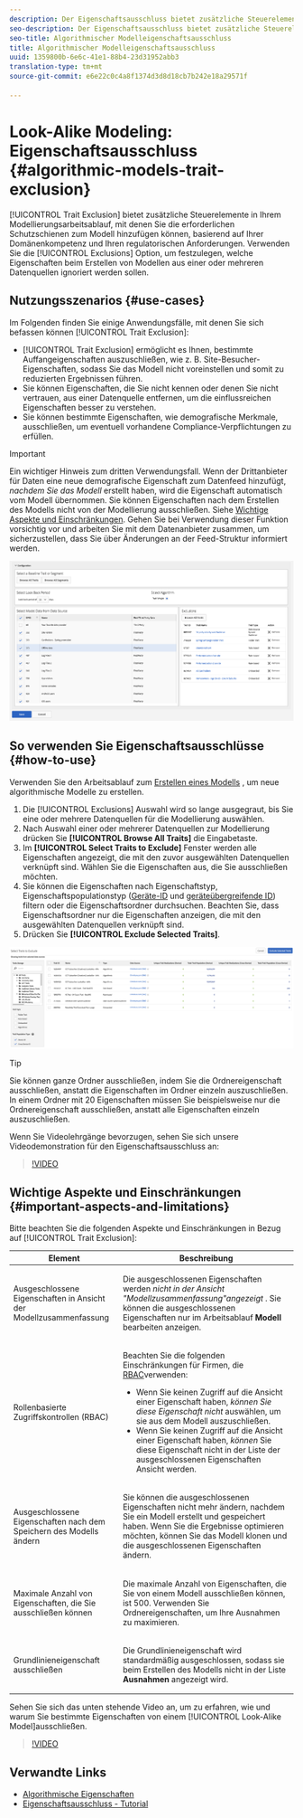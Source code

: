 ```yaml
---
description: Der Eigenschaftsausschluss bietet zusätzliche Steuerelemente in Ihrem Modellarbeitsablauf, mit denen Sie die erforderlichen Schutzleisten zum Modell hinzufügen können, basierend auf Ihrer Domänenkompetenz und Ihren regulatorischen Anforderungen. Verwenden Sie die Option "Ausnahmen", um festzulegen, welche Eigenschaften beim Erstellen von Modellen aus einer oder mehreren Datenquellen ignoriert werden sollen.
seo-description: Der Eigenschaftsausschluss bietet zusätzliche Steuerelemente in Ihrem Modellarbeitsablauf, mit denen Sie die erforderlichen Schutzleisten zum Modell hinzufügen können, basierend auf Ihrer Domänenkompetenz und Ihren regulatorischen Anforderungen. Verwenden Sie die Option "Ausnahmen", um festzulegen, welche Eigenschaften beim Erstellen von Modellen aus einer oder mehreren Datenquellen ignoriert werden sollen.
seo-title: Algorithmischer Modelleigenschaftsausschluss
title: Algorithmischer Modelleigenschaftsausschluss
uuid: 1359800b-6e6c-41e1-88b4-23d31952abb3
translation-type: tm+mt
source-git-commit: e6e22c0c4a8f1374d3d8d18cb7b242e18a29571f

---
```



# Look-Alike Modeling: Eigenschaftsausschluss {#algorithmic-models-trait-exclusion}

[!UICONTROL Trait Exclusion] bietet zusätzliche Steuerelemente in Ihrem Modellierungsarbeitsablauf, mit denen Sie die erforderlichen Schutzschienen zum Modell hinzufügen können, basierend auf Ihrer Domänenkompetenz und Ihren regulatorischen Anforderungen. Verwenden Sie die [!UICONTROL Exclusions] Option, um festzulegen, welche Eigenschaften beim Erstellen von Modellen aus einer oder mehreren Datenquellen ignoriert werden sollen.

## Nutzungsszenarios {#use-cases}

Im Folgenden finden Sie einige Anwendungsfälle, mit denen Sie sich befassen können [!UICONTROL Trait Exclusion]:

* [!UICONTROL Trait Exclusion] ermöglicht es Ihnen, bestimmte Auffangeigenschaften auszuschließen, wie z. B. Site-Besucher-Eigenschaften, sodass Sie das Modell nicht voreinstellen und somit zu reduzierten Ergebnissen führen.
* Sie können Eigenschaften, die Sie nicht kennen oder denen Sie nicht vertrauen, aus einer Datenquelle entfernen, um die einflussreichen Eigenschaften besser zu verstehen.
* Sie können bestimmte Eigenschaften, wie demografische Merkmale, ausschließen, um eventuell vorhandene Compliance-Verpflichtungen zu erfüllen.

>[!IMPORTANT]
>
>Ein wichtiger Hinweis zum dritten Verwendungsfall. Wenn der Drittanbieter für Daten eine neue demografische Eigenschaft zum Datenfeed hinzufügt, *nachdem Sie das Modell* erstellt haben, wird die Eigenschaft automatisch vom Modell übernommen. Sie können Eigenschaften nach dem Erstellen des Modells nicht von der Modellierung ausschließen. Siehe [Wichtige Aspekte und Einschränkungen](../../features/algorithmic-models/trait-exclusion-algo-models.md#important-aspects-and-limitations). Gehen Sie bei Verwendung dieser Funktion vorsichtig vor und arbeiten Sie mit dem Datenanbieter zusammen, um sicherzustellen, dass Sie über Änderungen an der Feed-Struktur informiert werden.

![](assets/lam_exclude_traits.png)

## So verwenden Sie Eigenschaftsausschlüsse {#how-to-use}

Verwenden Sie den Arbeitsablauf zum [Erstellen eines Modells](../../features/algorithmic-models/create-model.md#build-model) , um neue algorithmische Modelle zu erstellen.

1. Die [!UICONTROL Exclusions] Auswahl wird so lange ausgegraut, bis Sie eine oder mehrere Datenquellen für die Modellierung auswählen.
2. Nach Auswahl einer oder mehrerer Datenquellen zur Modellierung drücken Sie **[!UICONTROL Browse All Traits]** die Eingabetaste.
3. Im **[!UICONTROL Select Traits to Exclude]** Fenster werden alle Eigenschaften angezeigt, die mit den zuvor ausgewählten Datenquellen verknüpft sind. Wählen Sie die Eigenschaften aus, die Sie ausschließen möchten.
4. Sie können die Eigenschaften nach Eigenschaftstyp, Eigenschaftspopulationstyp ([Geräte-ID](../../reference/ids-in-aam.md) und [geräteübergreifende ID](../../reference/ids-in-aam.md)) filtern oder die Eigenschaftsordner durchsuchen. Beachten Sie, dass Eigenschaftsordner nur die Eigenschaften anzeigen, die mit den ausgewählten Datenquellen verknüpft sind.
5. Drücken Sie **[!UICONTROL Exclude Selected Traits]**.

![Eigenschaftenausschlüsse](assets/trait-exclusions-browse-traits.png)

>[!TIP]
>
>Sie können ganze Ordner ausschließen, indem Sie die Ordnereigenschaft ausschließen, anstatt die Eigenschaften im Ordner einzeln auszuschließen. In einem Ordner mit 20 Eigenschaften müssen Sie beispielsweise nur die Ordnereigenschaft ausschließen, anstatt alle Eigenschaften einzeln auszuschließen.

Wenn Sie Videolehrgänge bevorzugen, sehen Sie sich unsere Videodemonstration für den Eigenschaftsausschluss an:

>[!VIDEO](https://video.tv.adobe.com/v/25569/?quality=12)

## Wichtige Aspekte und Einschränkungen {#important-aspects-and-limitations}

Bitte beachten Sie die folgenden Aspekte und Einschränkungen in Bezug auf [!UICONTROL Trait Exclusion]:

<table id="table_BA5C3545BC9E4717BD567B00C803AA53"> 
 <thead> 
  <tr> 
   <th colname="col1" class="entry"> Element </th> 
   <th colname="col2" class="entry"> Beschreibung </th>
  </tr> 
 </thead>
 <tbody> 
  <tr> 
   <td colname="col1"> <p>Ausgeschlossene Eigenschaften in Ansicht der Modellzusammenfassung </p> </td>
   <td colname="col2"> <p>Die ausgeschlossenen Eigenschaften werden <i>nicht in der Ansicht "Modellzusammenfassung"angezeigt</i> . Sie können die ausgeschlossenen Eigenschaften nur im Arbeitsablauf <b><span class="uicontrol"> Modell</span></b> bearbeiten anzeigen. </p> </td>
  </tr> 
  <tr> 
   <td colname="col1"> <p>Rollenbasierte Zugriffskontrollen (RBAC) </p> </td>
   <td colname="col2"> <p>Beachten Sie die folgenden Einschränkungen für Firmen, die <a href="../../features/administration/administration-overview.md#administration"> RBAC</a>verwenden: </p> <p>
     <ul id="ul_38A4056C235B428C822EA4A353893786"> 
      <li id="li_2624FB35581F4807B8530910D63FFDBF">Wenn Sie keinen Zugriff auf die Ansicht einer Eigenschaft haben, <i>können Sie diese Eigenschaft nicht</i> auswählen, um sie aus dem Modell auszuschließen. </li>
      <li id="li_3FD7A12AAAA8462EA84A760C05F20379">Wenn Sie keinen Zugriff auf die Ansicht einer Eigenschaft haben, <i>können</i> Sie diese Eigenschaft nicht in der Liste der ausgeschlossenen Eigenschaften Ansicht werden. </li>
     </ul> </p> </td>
  </tr> 
  <tr> 
   <td colname="col1"> <p>Ausgeschlossene Eigenschaften nach dem Speichern des Modells ändern </p> </td>
   <td colname="col2"> <p>Sie können die ausgeschlossenen Eigenschaften nicht mehr ändern, nachdem Sie ein Modell erstellt und gespeichert haben. Wenn Sie die Ergebnisse optimieren möchten, können Sie das Modell klonen und die ausgeschlossenen Eigenschaften ändern. </p> </td>
  </tr> 
  <tr> 
   <td colname="col1"> <p>Maximale Anzahl von Eigenschaften, die Sie ausschließen können </p> </td>
   <td colname="col2"> <p>Die maximale Anzahl von Eigenschaften, die Sie von einem Modell ausschließen können, ist 500. Verwenden Sie Ordnereigenschaften, um Ihre Ausnahmen zu maximieren. </p> </td>
  </tr> 
  <tr> 
   <td colname="col1"> <p>Grundlinieneigenschaft ausschließen </p> </td>
   <td colname="col2"> <p>Die Grundlinieneigenschaft wird standardmäßig ausgeschlossen, sodass sie beim Erstellen des Modells nicht in der Liste <b><span class="uicontrol"> Ausnahmen</span></b> angezeigt wird. </p> </td>
  </tr>
 </tbody>
</table>

Sehen Sie sich das unten stehende Video an, um zu erfahren, wie und warum Sie bestimmte Eigenschaften von einem [!UICONTROL Look-Alike Model]ausschließen.

>[!VIDEO](https://video.tv.adobe.com/v/25569/)

## Verwandte Links

* [Algorithmische Eigenschaften](/help/using/features/algorithmic-models/understanding-models.md)
* [Eigenschaftsausschluss - Tutorial](https://helpx.adobe.com/audience-manager/kt/using/excluding-traits-look-alike-model-feature-video-use.html)